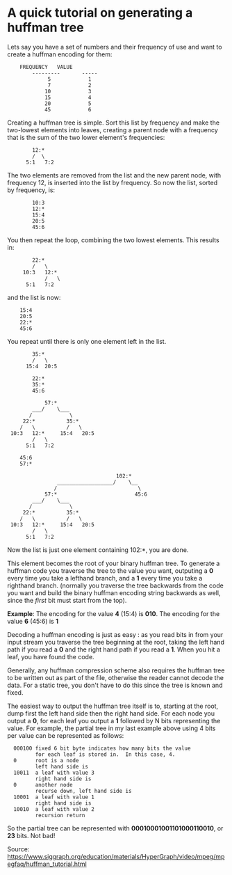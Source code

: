 # A quick tutorial on generating a huffman tree

Lets say you have a set of numbers and their frequency of use and want  to create a huffman encoding for them: 

```
	FREQUENCY	VALUE
        ---------       -----
       	     5            1
             7            2
            10            3
            15            4
            20            5
            45            6
```

Creating a huffman tree is simple.  Sort this list by frequency and make the two-lowest elements into leaves, creating a parent node with a frequency that is the sum of the two lower element's frequencies: 

```
    	12:*
    	/  \
      5:1   7:2
```

The two elements are removed from the list and the new parent node, with frequency 12, is inserted into the list by frequency.  So now the  list, sorted by frequency, is: 

```
        10:3
        12:*
        15:4
        20:5
        45:6
```

You then repeat the loop, combining the two lowest elements. This results in: 

```
    	22:*
    	/   \
     10:3   12:*
     	    /   \
	  5:1   7:2
```

and the list is now: 

```
	15:4
	20:5
	22:*
	45:6
```

You repeat until there is only one element left in the list.   

```
    	35:*
    	/   \
      15:4  20:5

      	22:*
      	35:*
      	45:6

      	    57:*
      	___/    \___
       /            \
     22:*          35:*
    /   \          /   \
 10:3   12:*     15:4   20:5
        /   \
      5:1   7:2

	45:6
	57:*

                                   102:*
                __________________/    \__
               /                          \
      	    57:*                         45:6
      	___/    \___
       /            \
     22:*          35:*
    /   \          /   \
 10:3   12:*     15:4   20:5
        /   \
      5:1   7:2
```

Now the list is just one element containing 102:*, you are done. 

This element becomes the root of your binary huffman tree.  To generate a huffman code you traverse the tree to the value you want, outputing a **0** every time you take a lefthand branch, and a **1** every time you take a righthand branch.  (normally you traverse the tree backwards from the code you want and build the binary huffman encoding string backwards as well, since the *first* bit must start from the top). 

**Example**:  The encoding for the value **4** (15:4) is **010**.   The encoding for the value **6** (45:6) is **1** 

Decoding a huffman encoding is just as easy : as you read bits in from your input stream you traverse the tree beginning at the root, taking the left hand path if you read a **0** and the right hand path if you read a **1**.  When you hit a leaf, you have found the code. 

Generally, any huffman compression scheme also requires the huffman tree to be written out as part of the file, otherwise the reader cannot decode the data.  For a static tree, you don't have to do this since the tree is known and fixed. 

The easiest way to output the huffman tree itself is to, starting at the root, dump first the left hand side then the right hand side. For each node you output a **0**, for each leaf you output a **1**  followed by N bits representing the value.  For example, the partial tree in my last example above using 4 bits per value can be represented as follows:  

```
  000100 fixed 6 bit byte indicates how many bits the value
         for each leaf is stored in.  In this case, 4.
  0      root is a node
         left hand side is
  10011  a leaf with value 3
         right hand side is
  0      another node
         recurse down, left hand side is
  10001  a leaf with value 1
         right hand side is
  10010  a leaf with value 2
         recursion return
```

So the partial tree can be represented with **00010001001101000110010**, or **23** bits. Not bad!

Source: https://www.siggraph.org/education/materials/HyperGraph/video/mpeg/mpegfaq/huffman_tutorial.html
